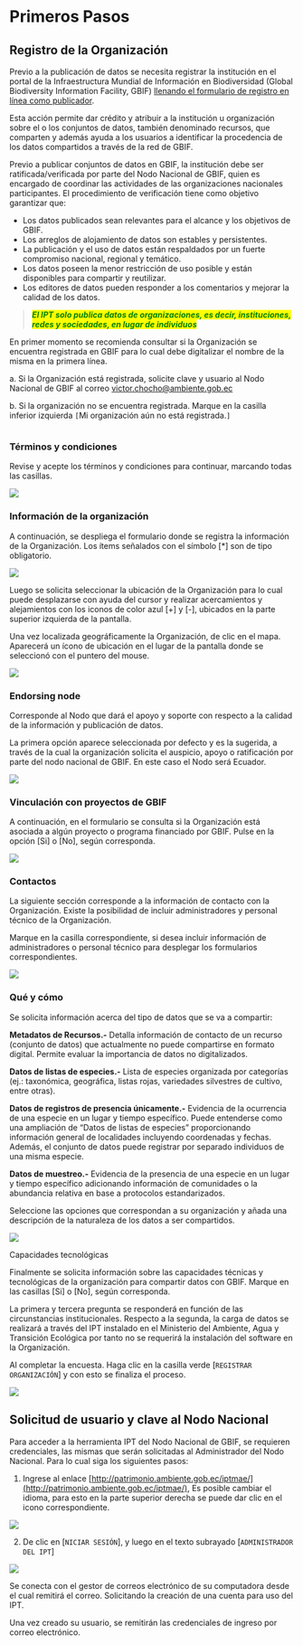 # Primeros Pasos

## Registro de la Organización

Previo a la publicación de datos se necesita registrar la institución en el portal de la Infraestructura Mundial de Información en Biodiversidad (Global Biodiversity Information Facility, GBIF) [llenando el formulario de registro en línea como publicador](https://www.gbif.org/es/become-a-publisher).&#x20;

Esta acción permite dar crédito y atribuir a la institución u organización sobre el o los conjuntos de datos, también denominado recursos, que comparten y además ayuda a los usuarios a identificar la procedencia de los datos compartidos a través de la red de GBIF.&#x20;

Previo a publicar conjuntos de datos en GBIF, la institución debe ser ratificada/verificada por parte del Nodo Nacional de GBIF, quien es encargado de coordinar las actividades de las organizaciones nacionales participantes. El procedimiento de verificación tiene como objetivo garantizar que:&#x20;

* Los datos publicados sean relevantes para el alcance y los objetivos de GBIF.&#x20;
* Los arreglos de alojamiento de datos son estables y persistentes.&#x20;
* La publicación y el uso de datos están respaldados por un fuerte compromiso nacional, regional y temático.&#x20;
* Los datos poseen la menor restricción de uso posible y están disponibles para compartir y reutilizar.&#x20;
* Los editores de datos pueden responder a los comentarios y mejorar la calidad de los datos.&#x20;

> _<mark style="color:green;">**El IPT solo publica datos de organizaciones, es decir, instituciones, redes y sociedades, en lugar de individuos**</mark>_

En primer momento se recomienda consultar si la Organización se encuentra registrada en GBIF para lo cual debe digitalizar el nombre de la misma en la primera línea.&#x20;

a. Si la Organización está registrada, solicite clave y usuario al Nodo Nacional de GBIF al correo victor.chocho@ambiente.gob.ec

b. Si la organización no se encuentra registrada. Marque en la casilla inferior izquierda `[`Mi organización aún no está registrada.`]`

<img src=".gitbook/assets/image (1) (1).png" alt="" data-size="original">

### Términos y condiciones&#x20;

Revise y acepte los términos y condiciones para continuar, marcando todas las casillas.

![](<.gitbook/assets/image (3) (1).png>)

### Información de la organización

A continuación, se despliega el formulario donde se registra la información de la Organización. Los ítems señalados con el símbolo \[\*] son de tipo obligatorio.

![](<.gitbook/assets/image (6).png>)

Luego se solicita seleccionar la ubicación de la Organización para lo cual puede desplazarse con ayuda del cursor y realizar acercamientos y alejamientos con los iconos de color azul \[+] y \[-], ubicados en la parte superior izquierda de la pantalla.&#x20;

Una vez localizada geográficamente la Organización, de clic en el mapa. Aparecerá un ícono de ubicación en el lugar de la pantalla donde se seleccionó con el puntero del mouse.

![](<.gitbook/assets/image (2) (1).png>)

### Endorsing node

Corresponde al Nodo que dará el apoyo y soporte con respecto a la calidad de la información y publicación de datos.&#x20;

La primera opción aparece seleccionada por defecto y es la sugerida, a través de la cual la organización solicita el auspicio, apoyo o ratificación por parte del nodo nacional de GBIF. En este caso el Nodo será Ecuador.&#x20;

![](<.gitbook/assets/image (5).png>)

### Vinculación con proyectos de GBIF&#x20;

A continuación, en el formulario se consulta si la Organización está asociada a algún proyecto o programa financiado por GBIF. Pulse en la opción \[Si] o \[No], según corresponda.

![](<.gitbook/assets/image (9).png>)

### Contactos&#x20;

La siguiente sección corresponde a la información de contacto con la Organización. Existe la posibilidad de incluir administradores y personal técnico de la Organización.

Marque en la casilla correspondiente, si desea incluir información de administradores o personal técnico para desplegar los formularios correspondientes.

![](<.gitbook/assets/image (7) (1).png>)

### Qué y cómo&#x20;

Se solicita información acerca del tipo de datos que se va a compartir:

**Metadatos de Recursos.-** Detalla información de contacto de un recurso (conjunto de datos) que actualmente no puede compartirse en formato digital. Permite evaluar la importancia de datos no digitalizados.&#x20;

**Datos de listas de especies.-** Lista de especies organizada por categorías (ej.: taxonómica, geográfica, listas rojas, variedades silvestres de cultivo, entre otras).&#x20;

**Datos de registros de presencia únicamente.-** Evidencia de la ocurrencia de una especie en un lugar y tiempo específico. Puede entenderse como una ampliación de “Datos de listas de especies” proporcionando información general de localidades incluyendo coordenadas y fechas. Además, el conjunto de datos puede registrar por separado individuos de una misma especie.&#x20;

**Datos de muestreo.-** Evidencia de la presencia de una especie en un lugar y tiempo específico adicionando información de comunidades o la abundancia relativa en base a protocolos estandarizados.

Seleccione las opciones que correspondan a su organización y añada una descripción de la naturaleza de los datos a ser compartidos.

![](<.gitbook/assets/image (4) (1).png>)

Capacidades tecnológicas

Finalmente se solicita información sobre las capacidades técnicas y tecnológicas de la organización para compartir datos con GBIF. Marque en las casillas \[Si] o \[No], según corresponda.&#x20;

La primera y tercera pregunta se responderá en función de las circunstancias institucionales. Respecto a la segunda, la carga de datos se realizará a través del IPT instalado en el Ministerio del Ambiente, Agua y Transición Ecológica por tanto no se requerirá la instalación del software en la Organización.&#x20;

Al completar la encuesta. Haga clic en la casilla verde \[`REGISTRAR ORGANIZACIÓN`] y con esto se finaliza el proceso.

![](<.gitbook/assets/image (8) (1).png>)

## Solicitud de usuario y clave al Nodo Nacional

Para acceder a la herramienta IPT del Nodo Nacional de GBIF, se requieren credenciales, las mismas que serán solicitadas al Administrador del Nodo Nacional. Para lo cual siga los siguientes pasos: &#x20;

1. Ingrese al enlace [http://patrimonio.ambiente.gob.ec/iptmae/](http://patrimonio.ambiente.gob.ec/iptmae/), Es posible cambiar el idioma, para esto en la parte superior derecha se puede dar clic en el icono correspondiente.

![](<.gitbook/assets/image (2).png>)

2. De clic en \[`NICIAR SESIÓN`], y luego en el texto subrayado \[`ADMINISTRADOR DEL IPT`]

![](.gitbook/assets/image.png)

Se conecta con el gestor de correos electrónico de su computadora desde el cual remitirá el correo. Solicitando la creación de una cuenta para uso del IPT.

Una vez creado su usuario, se remitirán las credenciales de ingreso por correo electrónico.
